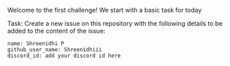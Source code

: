 Welcome to the first challenge! We start with a basic task for today

Task: 
Create a new issue on this repository with the following details to be added to the content of the issue:

```
name: Shreenidhi P
github_user_name: Shreenidhiii
discord_id: add your discord id here
```
